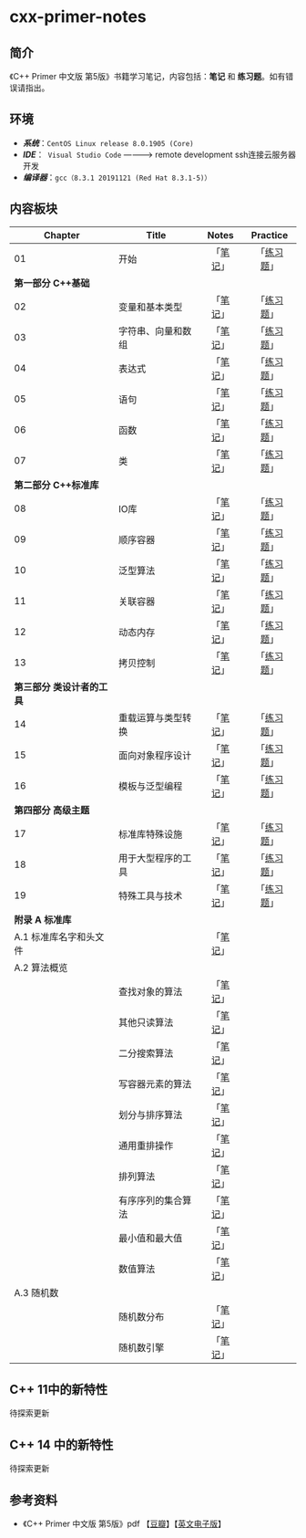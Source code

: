 # cxx-primer-notes

## 简介

《C++ Primer 中文版 第5版》书籍学习笔记，内容包括：**笔记** 和 **练习题**。如有错误请指出。

## 环境

- ***系统***：`CentOS Linux release 8.0.1905 (Core)`
- ***IDE***：` Visual Studio Code` ————> remote development ssh连接云服务器开发
- ***编译器***：`gcc（8.3.1 20191121 (Red Hat 8.3.1-5)）`

## 内容板块

| Chapter                     | Title              |    Notes     |    Practice    |
| --------------------------- | ------------------ | :----------: | :------------: |
| 01                          | 开始               | 「[笔记]()」 | 「[练习题]()」 |
| **第一部分 C++基础**        |                    |              |                |
| 02                          | 变量和基本类型     | 「[笔记]()」 | 「[练习题]()」 |
| 03                          | 字符串、向量和数组 | 「[笔记]()」 | 「[练习题]()」 |
| 04                         | 表达式             | 「[笔记]()」 | 「[练习题]()」 |
| 05                          | 语句               | 「[笔记]()」 | 「[练习题]()」 |
| 06                         | 函数               | 「[笔记]()」 | 「[练习题]()」 |
| 07                          | 类                 | 「[笔记]()」 | 「[练习题]()」 |
| **第二部分 C++标准库**      |                    |              |                |
| 08                          | IO库               | 「[笔记]()」 | 「[练习题]()」 |
| 09                        | 顺序容器           | 「[笔记]()」 | 「[练习题]()」 |
| 10                         | 泛型算法           | 「[笔记]()」 | 「[练习题]()」 |
| 11                         | 关联容器           | 「[笔记]()」 | 「[练习题]()」  |
| 12                          | 动态内存           | 「[笔记]()」 | 「[练习题]()」 |
| 13                          | 拷贝控制           | 「[笔记]()」 | 「[练习题]()」 |
| **第三部分 类设计者的工具** |                    |              |                |
| 14                         | 重载运算与类型转换 | 「[笔记]()」 | 「[练习题]()」 |
| 15                          | 面向对象程序设计   | 「[笔记]()」 | 「[练习题]()」 |
| 16                          | 模板与泛型编程     | 「[笔记]()」 | 「[练习题]()」 |
| **第四部分 高级主题**       |                    |              |                |
| 17                          | 标准库特殊设施     | 「[笔记]()」 | 「[练习题]()」 |
| 18                          | 用于大型程序的工具 | 「[笔记]()」 | 「[练习题]()」 |
| 19                          | 特殊工具与技术     | 「[笔记]()」 | 「[练习题]()」 |
| **附录 A 标准库**           |                    |              |                |
| A.1 标准库名字和头文件      |                    | 「[笔记]()」 |                |
| A.2 算法概览                |                    |              |                |
|                             | 查找对象的算法     | 「[笔记]()」 |                |
|                             | 其他只读算法       | 「[笔记]()」 |                |
|                             | 二分搜索算法       | 「[笔记]()」 |                |
|                             | 写容器元素的算法   | 「[笔记]()」 |                |
|                             | 划分与排序算法     | 「[笔记]()」 |                |
|                             | 通用重排操作       | 「[笔记]()」 |                |
|                             | 排列算法           | 「[笔记]()」 |                |
|                             | 有序序列的集合算法 | 「[笔记]()」 |                |
|                             | 最小值和最大值     | 「[笔记]()」 |                |
|                             | 数值算法           | 「[笔记]()」 |                |
| A.3 随机数                  |                    |              |                |
|                             | 随机数分布         | 「[笔记]()」 |                |
|                             | 随机数引擎         | 「[笔记]()」 |                |



## C++ 11中的新特性

待探索更新

## C++ 14 中的新特性

待探索更新

## 参考资料

- 《C++ Primer 中文版 第5版》pdf 【[豆瓣](https://book.douban.com/subject/25708312/)】【[英文电子版](https://eprints.akakom.ac.id/55/1/c_primer_5th_edition.pdf)】

